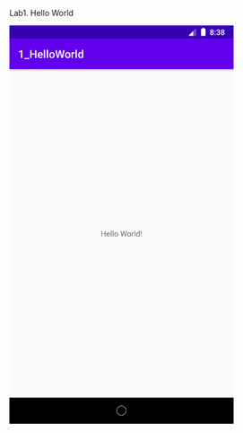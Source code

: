 Lab1. Hello World

<img src='https://github.com/jerry10004/camp_traning_labs/blob/master/1_HelloWorld/Screenshot_1594197488.png?raw=true' width='400'>
